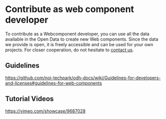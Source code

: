 <!--
SPDX-FileCopyrightText: NOI Techpark <digital@noi.bz.it>

SPDX-License-Identifier: CC0-1.0
-->

# Contribute as web component developer

To contribute as a Webcomponent developer, you can use all the data available in the Open Data to create new Web components.
Since the data we provide is open, it is freely accessible and can be used for your own projects.
For closer cooperation, do not hesitate to [contact us](mailto:help@opendatahub.com).

## Guidelines
https://github.com/noi-techpark/odh-docs/wiki/Guidelines-for-developers-and-licenses#guidelines-for-web-components


## Tutorial Videos
https://vimeo.com/showcase/9687028
